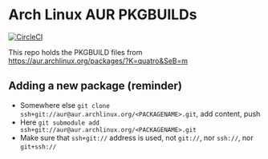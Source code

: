 # Arch Linux AUR PKGBUILDs

[![CircleCI](https://circleci.com/gh/qu4tro/aur.svg?style=svg)](https://circleci.com/gh/qu4tro/aur)

This repo holds the PKGBUILD files from https://aur.archlinux.org/packages/?K=quatro&SeB=m

## Adding a new package (reminder)

* Somewhere else `git clone ssh+git://aur@aur.archlinux.org/<PACKAGENAME>.git`, add content, push
* Here `git submodule add ssh+git://aur@aur.archlinux.org/<PACKAGENAME>.git`
* Make sure that `ssh+git://` address is used, not `git://`, nor `ssh://`, nor `git+ssh://`
